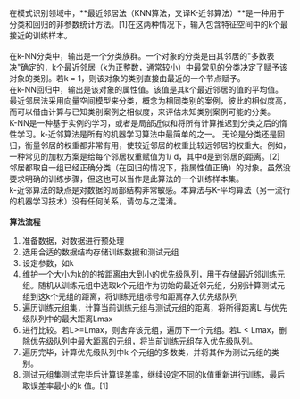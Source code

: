 在模式识别领域中，**最近邻居法（KNN算法，又译K-近邻算法）**是一种用于分类和回归的非参数统计方法。\[1\]在这两种情况下，输入包含特征空间中的k个最接近的训练样本。\
\
在k-NN分类中，输出是一个分类族群。一个对象的分类是由其邻居的"多数表决"确定的，k个最近邻居（k为正整数，通常较小）中最常见的分类决定了赋予该对象的类别。若k
= 1，则该对象的类别直接由最近的一个节点赋予。\
在k-NN回归中，输出是该对象的属性值。该值是其k个最近邻居的值的平均值。\
最近邻居法采用向量空间模型来分类，概念为相同类别的案例，彼此的相似度高，而可以借由计算与已知类别案例之相似度，来评估未知类别案例可能的分类。\
K-NN是一种基于实例的学习，或者是局部近似和将所有计算推迟到分类之后的惰性学习。k-近邻算法是所有的机器学习算法中最简单的之一。
无论是分类还是回归，衡量邻居的权重都非常有用，使较近邻居的权重比较远邻居的权重大。例如，一种常见的加权方案是给每个邻居权重赋值为1/
d，其中d是到邻居的距离。\[2\]\
邻居都取自一组已经正确分类（在回归的情况下，指属性值正确）的对象。虽然没要求明确的训练步骤，但这也可以当作是此算法的一个训练样本集。\
k-近邻算法的缺点是对数据的局部结构非常敏感。本算法与K-平均算法（另一流行的机器学习技术）没有任何关系，请勿与之混淆。\
\
**算法流程**

1.  准备数据，对数据进行预处理
2.  选用合适的数据结构存储训练数据和测试元组
3.  设定参数，如k
4.  维护一个大小为k的的按距离由大到小的优先级队列，用于存储最近邻训练元组。随机从训练元组中选取k个元组作为初始的最近邻元组，分别计算测试元组到这k个元组的距离，将训练元组标号和距离存入优先级队列
5.  遍历训练元组集，计算当前训练元组与测试元组的距离，将所得距离L
    与优先级队列中的最大距离Lmax
6.  进行比较。若L\>=Lmax，则舍弃该元组，遍历下一个元组。若L \<
    Lmax，删除优先级队列中最大距离的元组，将当前训练元组存入优先级队列。
7.  遍历完毕，计算优先级队列中k
    个元组的多数类，并将其作为测试元组的类别。
8.  测试元组集测试完毕后计算误差率，继续设定不同的k值重新进行训练，最后取误差率最小的k
    值。\[1\]
